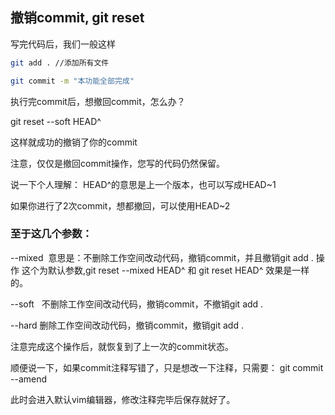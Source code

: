 ## 撤销commit, git reset
写完代码后，我们一般这样

```bash
git add . //添加所有文件

git commit -m "本功能全部完成"
```

执行完commit后，想撤回commit，怎么办？

git reset --soft HEAD^

这样就成功的撤销了你的commit

注意，仅仅是撤回commit操作，您写的代码仍然保留。

说一下个人理解：
HEAD^的意思是上一个版本，也可以写成HEAD~1

如果你进行了2次commit，想都撤回，可以使用HEAD~2


### 至于这几个参数：
--mixed 
意思是：不删除工作空间改动代码，撤销commit，并且撤销git add . 操作
这个为默认参数,git reset --mixed HEAD^ 和 git reset HEAD^ 效果是一样的。


--soft  
不删除工作空间改动代码，撤销commit，不撤销git add . 

--hard
删除工作空间改动代码，撤销commit，撤销git add . 

注意完成这个操作后，就恢复到了上一次的commit状态。


顺便说一下，如果commit注释写错了，只是想改一下注释，只需要：
git commit --amend

此时会进入默认vim编辑器，修改注释完毕后保存就好了。